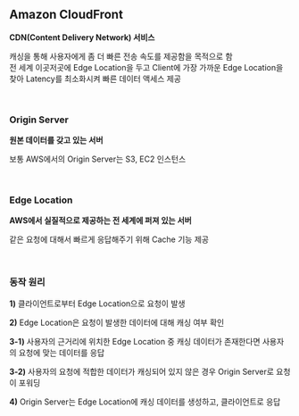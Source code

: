 ## Amazon CloudFront
**CDN(Content Delivery Network) 서비스**

캐싱을 통해 사용자에게 좀 더 빠른 전송 속도를 제공함을 목적으로 함  
전 세계 이곳저곳에 Edge Location을 두고 Client에 가장 가까운 Edge Location을 찾아 Latency를 최소화시켜 빠른 데이터 액세스 제공

<br/>

### Origin Server
**원본 데이터를 갖고 있는 서버**

보통 AWS에서의 Origin Server는 S3, EC2 인스턴스

<br/>

### Edge Location
**AWS에서 실질적으로 제공하는 전 세계에 퍼져 있는 서버**

같은 요청에 대해서 빠르게 응답해주기 위해 Cache 기능 제공

<br/>

### 동작 원리
**1\)** 클라이언트로부터 Edge Location으로 요청이 발생

**2\)** Edge Location은 요청이 발생한 데이터에 대해 캐싱 여부 확인

**3-1\)** 사용자의 근거리에 위치한 Edge Location 중 캐싱 데이터가 존재한다면 사용자의 요청에 맞는 데이터를 응답

**3-2\)** 사용자의 요청에 적합한 데이터가 캐싱되어 있지 않은 경우 Origin Server로 요청이 포워딩

**4\)** Origin Server는 Edge Location에 캐싱 데이터를 생성하고, 클라이언트로 응답
